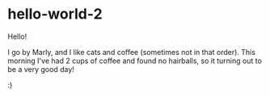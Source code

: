 # hello-world-2

Hello!

I go by Marly, and I like cats and coffee (sometimes not in that order). 
This morning I've had 2 cups of coffee and found no hairballs, so it turning out to be a very good day! 

:) 
